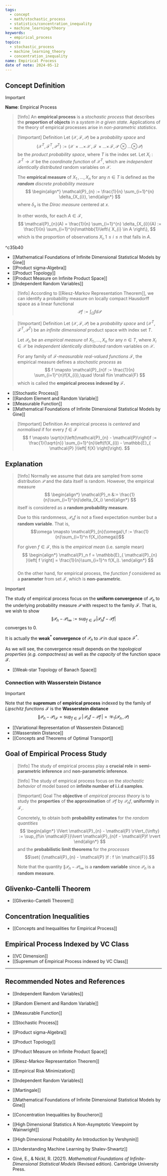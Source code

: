 ```yaml
---
tags:
  - concept
  - math/stochastic_process
  - statistics/concentration_inequality
  - machine_learning/theory
keywords:
  - empirical_process
topics:
  - stochastic_process
  - machine_learning_theory
  - concentration_inequality
name: Empirical Process
date of note: 2024-05-12
---
```


## Concept Definition

>[!important]
>**Name**: Empirical Process

>[!info]
>An **empirical process** is a *stochastic process* that describes the **proportion of objects** in a *system in a given state*.  Applications of the theory of empirical processes arise in *non-parametric statistics*.



>[!important] Definition
>Let $(\mathcal{X}, \mathscr{F}, \mathcal{P})$ be a *probability space* and
>$$
>(\mathcal{X}^T, \mathscr{F}^T, \mathcal{P}^T) := \left(\mathcal{X} \,{\times}\ldots{\times}\,\mathcal{X} \,,\, \mathscr{F} \,{\times}\ldots{\times}\,\mathscr{F},  \mathcal{P} \,{\otimes}\ldots{\otimes}\, \mathcal{P}  \right)
>$$
>be  the *product probability space*, where $T$ is the index set.  Let $X_{i}: \mathcal{X}^T \to \mathcal{X}$ be the *coordinate function* of $\mathcal{X}^T$, which are *independent identically distributed* random variables on $\mathcal{X}$.
>
>The **empirical measure** of $X_{1} \,{,}\ldots{,}\,X_{n}$ for any  $n\in T$ is defined as the *__random__ discrete probability measure*
>$$
>\begin{align*}
>\mathcal{P}_{n} := \frac{1}{n} \sum_{i=1}^{n} \delta_{X_{i}},
\end{align*}
>$$
>where $\delta_{x}$ is the *Dirac measure* centered at $x$.
>
>In other words, for each $A \in \mathscr{F}$, 
>$$
>\mathcal{P}_{n}(A) = \frac{1}{n} \sum_{i=1}^{n} \delta_{X_{i}}(A) := \frac{1}{n} \sum_{i=1}^{n}\mathbb{1}\left\{ X_{i} \in A \right\},
>$$
>which is the proportion of observations $X_{i}, 1 \le i \le n$ that falls in $A$.

^c35b40

- [[Mathematical Foundations of Infinite Dimensional Statistical Models by Gine]]
- [[Product sigma-Algebra]]
- [[Product Topology]]
- [[Product Measure on Infinite Product Space]]
- [[Independent Random Variables]]

>[!info]
>According to [[Riesz-Markov Representation Theorem]], we can identify a probability measure on locally compact Hausdorff space as a linear functional
>$$
>\mathcal{P}f := \int_{\Omega} f d\mathcal{P}
>$$



>[!important] Definition
>Let $(\mathcal{X}, \mathscr{F}, \mathcal{P})$ be a *probability space* and $(\mathcal{X}^T, \mathscr{F}^T, \mathcal{P}^T)$ be an *infinite dimensional* product space with index set $T$. 
>
>Let $\mathcal{P}_{n}$ be an *empirical measure* of $X_{1} \,{,}\ldots{,}\,X_{n}$ for any $n\in T$, where $X_{i}\in \mathcal{X}$ be *independent identically distributed* random variables on $\mathcal{X}$. 
>
>For any family of *$\mathscr{F}$-measurable real-valued functions* $\mathcal{F}$, the empirical measure defines a *stochastic process* as
>$$
>f \mapsto \mathcal{P}_{n}f := \frac{1}{n} \sum_{i=1}^{n}f(X_{i}),\quad \forall f\in \mathcal{F}
>$$
>which is called the **empirical process indexed by $\mathcal{F}$.**

- [[Stochastic Process]]
- [[Random Element and Random Variable]]
- [[Measurable Function]]
- [[Mathematical Foundations of Infinite Dimensional Statistical Models by Gine]]

>[!important] Definition
>An empirical process is *centered* and *normalised* if for every $f\in \mathcal{F}$
>$$
>f \mapsto \sqrt{n}\left(\mathcal{P}_{n} - \mathcal{P}\right)f :=  \frac{1}{\sqrt{n}} \sum_{i=1}^{n}\left(f(X_{i}) - \mathbb{E}_{ \mathcal{P} }\left[ f(X) \right]\right).
>$$  


## Explanation


>[!info]
>Normally we assume that data are sampled from some distribution $\mathcal{P}$ and the data itself is random. However, the empirical measure 
>$$
> \begin{align*}
> \mathcal{P}_n &:= \frac{1}{n}\sum_{i=1}^{n}\delta_{X_i}
> \end{align*}
>$$ 
>itself is considered as a **random probability measure**. 
>
>Due to this randomness, $\mathcal{P}_{n}f$ is not a fixed expectation number but a **random variable**. That is,  $$\omega \mapsto \mathcal{P}_{n}(\omega)\,f :=  \frac{1}{n}\sum_{i=1}^n f(X_i(\omega))$$
>
>For given $f\in \mathcal{F}$, this is the *empirical mean* (i.e. sample mean)
>$$
> \begin{align*}
> \mathcal{P}_n f  =  \mathbb{E}_{ \mathcal{P}_{n} }\left[ f \right]   = \frac{1}{n}\sum_{i=1}^n f(X_i).
> \end{align*}
>$$  
>On the other hand, for empirical process, the *function* $f$ considered as a **parameter** from set $\mathcal{F}$, which is **non-parametric**.


>[!important]
>The study of empirical process focus on the **uniform convergence** of $\mathcal{P}_{n}$ to the underlying probability measure  $\mathcal{P}$ with respect to the family $\mathcal{F}$. That is, we wish to show
>$$
>\lVert \mathcal{P}_{n}  - \mathcal{P} \rVert_{\infty} := \sup_{f\in \mathcal{F}}\lvert \mathcal{P}_{n}f - \mathcal{P}f \rvert 
>$$
>converges to $0$.
>
>It is actually the **weak$^*$ convergence** of $\mathcal{P}_{n}$ to $\mathcal{P}$ in dual space $\mathcal{F}^{*}.$ 
>
>As we will see, the convergence result depends on the *topological properties (e.g. compactness)* as well as *the capacity* of the function space $\mathcal{F}$.

- [[Weak-star Topology of Banach Space]]

### Connection with Wasserstein Distance

>[!important] 
>Note that the **supremum** of **empirical process** indexed by the family of *Lipschitz functions* $\mathcal{F}$ is the **Wasserstein distance**
>$$
>\lVert \mathcal{P}_{n} - \mathcal{P}\rVert_{\mathcal{F}}  =  \sup_{f\in \mathcal{F}}\,\lvert\, \mathcal{P}_{n}f - \mathcal{P}f \, \rvert = \mathcal{W}_{1}(\mathcal{P}_{n}\,,\, \mathcal{P})
>$$

- [[Variational Representation of Wasserstein Distance]]
- [[Wasserstein Distance]]
- [[Concepts and Theorems of Optimal Transport]]


## Goal of Empirical Process Study

>[!info]
>The study of empirical process play a **crucial role** in **semi-parametric inference** and **non-parametric inference**.

>[!info]
>The study of empirical process focus on the *stochastic behavior* of model based on **infinite number of i.i.d samples**. 

>[!important] Goal
>The **objective** of *empirical process theory* is to study the **properties** of **the approximation** of $\mathcal{P} f$ by $\mathcal{P}_n f$,  **uniformly** in $\mathcal{F}$,.
>
>Concretely, to obtain both **probability estimates** for the *random quantities*
>$$
> \begin{align*}
> \lVert \mathcal{P}_{n}  - \mathcal{P} \rVert_{\infty} := \sup_{f\in \mathcal{F}}\lvert \mathcal{P}_{n}f - \mathcal{P}f \rvert 
> \end{align*}
>$$ 
> and the **probabilistic limit theorems** for the *processes* $$\set{ (\mathcal{P}_{n}  - \mathcal{P} )f : f \in \mathcal{F}}.$$
> 
> Note that the quantity $\lVert \mathcal{P}_{n}  - \mathcal{P} \rVert_{\infty}$ is a **random variable** since $\mathcal{P}_n$ is a **random measure**.
> 



## Glivenko-Cantelli Theorem

- [[Glivenko-Cantelli Theorem]]

## Concentration Inequalities

- [[Concepts and Inequalities for Empirical Process]]

## Empirical Process Indexed by VC Class

- [[VC Dimension]]
- [[Supremum of Empirical Process indexed by VC Class]]



-----------
##  Recommended Notes and References



- [[Independent Random Variables]]
- [[Random Element and Random Variable]]
- [[Measurable Function]]

- [[Stochastic Process]]
- [[Product sigma-Algebra]]
- [[Product Topology]]
- [[Product Measure on Infinite Product Space]]


- [[Riesz-Markov Representation Theorem]]


- [[Empirical Risk Minimization]]
- [[Independent Random Variables]]
- [[Martingale]]


- [[Mathematical Foundations of Infinite Dimensional Statistical Models by Gine]]
- [[Concentration Inequalities by Boucheron]]
- [[High Dimensional Statistics A Non-Asymptotic Viewpoint by Wainwright]]
- [[High Dimensional Probability An Introduction by Vershynin]]
- [[Understanding Machine Learning by Shalev-Shwartz]]

- Giné, E., & Nickl, R. (2021). _Mathematical Foundations of Infinite-Dimensional Statistical Models_ (Revised edition). Cambridge University Press.